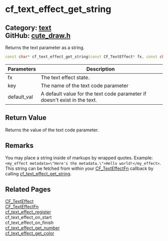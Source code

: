 [](../header.md ':include')

# cf_text_effect_get_string

Category: [text](/api_reference?id=text)  
GitHub: [cute_draw.h](https://github.com/RandyGaul/cute_framework/blob/master/include/cute_draw.h)  
---

Returns the text parameter as a string.

```cpp
const char* cf_text_effect_get_string(const CF_TextEffect* fx, const char* key, const char* default_val);
```

Parameters | Description
--- | ---
fx | The text effect state.
key | The name of the text code parameter
default_val | A default value for the text code parameter if doesn't exist in the text.

## Return Value

Returns the value of the text code parameter.

## Remarks

You may place a string inside of markups by wrapped quotes. Example: `<my_effect metadata=\"Here's the metadata.\">Hello world!</my_effect>`.
This string can be fetched from within your [CF_TextEffectFn](/text/cf_texteffectfn.md) callback by calling [cf_text_effect_get_string](/text/cf_text_effect_get_string.md).

## Related Pages

[CF_TextEffect](/text/cf_texteffect.md)  
[CF_TextEffectFn](/text/cf_texteffectfn.md)  
[cf_text_effect_register](/text/cf_text_effect_register.md)  
cf_text_effect_on_start  
cf_text_effect_on_finish  
[cf_text_effect_get_number](/text/cf_text_effect_get_number.md)  
[cf_text_effect_get_color](/text/cf_text_effect_get_color.md)  
